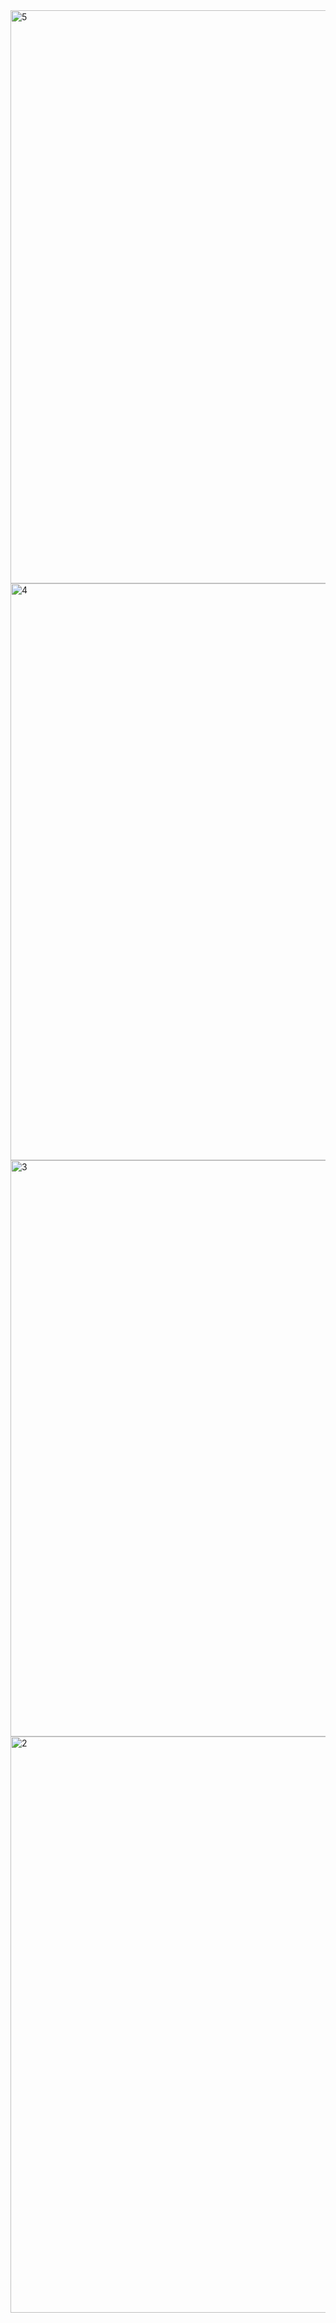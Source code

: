 <img width="1906" height="917" alt="5" src="https://github.com/user-attachments/assets/5618f8ed-29e1-4371-b585-8d80475c514e" />
<img width="1904" height="923" alt="4" src="https://github.com/user-attachments/assets/616e322a-a899-4ddb-b14d-ca44bef1574f" />
<img width="1903" height="922" alt="3" src="https://github.com/user-attachments/assets/8b35cb6c-d6f2-41f2-a9ac-087ca58543b5" />
<img width="1903" height="922" alt="2" src="https://github.com/user-attachments/assets/8deb2cbd-b964-420d-a21e-5dc304487bd0" />
